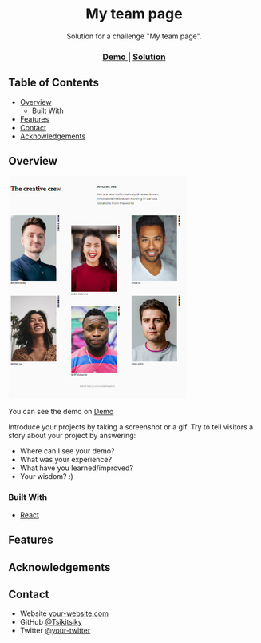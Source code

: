 <!-- Please update value in the {}  -->

<h1 align="center">My team page</h1>

<div align="center">
   Solution for a challenge "My team page".
</div>

<div align="center">
  <h3>
    <a href="https://github.com/Tsikitsiky/my-team-page">
      Demo
    </a>
    <span> | </span>
    <a href="https://{your-url-to-the-solution}">
      Solution
    </a>
  </h3>
</div>

<!-- TABLE OF CONTENTS -->

## Table of Contents

-   [Overview](#overview)
    -   [Built With](#built-with)
-   [Features](#features)
-   [Contact](#contact)
-   [Acknowledgements](#acknowledgements)

<!-- OVERVIEW -->

## Overview

![screenshot](./images/my-team-page.png)

You can see the demo on <a href="https://github.com/Tsikitsiky/my-team-page"> Demo </a>

Introduce your projects by taking a screenshot or a gif. Try to tell visitors a story about your project by answering:

-   Where can I see your demo?
-   What was your experience?
-   What have you learned/improved?
-   Your wisdom? :)

### Built With

<!-- This section should list any major frameworks that you built your project using. Here are a few examples.-->

-   [React](https://reactjs.org/)

## Features

<!-- List the features of your application or follow the template. Don't share the figma file here :) -->

## Acknowledgements

<!-- This section should list any articles or add-ons/plugins that helps you to complete the project. This is optional but it will help you in the future. For exmpale -->

## Contact

-   Website [your-website.com](https://{your-web-site-link})
-   GitHub [@Tsikitsiky](https://{github.com/Tsikitsiky})
-   Twitter [@your-twitter](https://{twitter.com/your-username})
